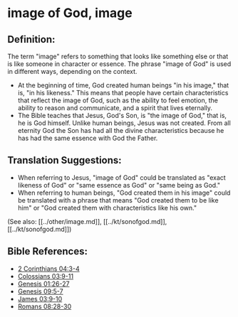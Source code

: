 # image of God, image #

## Definition: ##

The term "image" refers to something that looks like something else or that is like someone in character or essence. The phrase "image of God" is used in different ways, depending on the context.

* At the beginning of time, God created human beings "in his image," that is, "in his likeness." This means that people have certain characteristics that reflect the image of God, such as the ability to feel emotion, the ability to reason and communicate, and a spirit that lives eternally. 
* The Bible teaches that Jesus, God's Son, is "the image of God," that is, he is God himself. Unlike human beings, Jesus was not created. From all eternity God the Son has had all the divine characteristics because he has had the same essence with God the Father.
  
## Translation Suggestions: ##

* When referring to Jesus, "image of God" could be translated as "exact likeness of God" or "same essence as God" or "same being as God."
* When referring to human beings, "God created them in his image" could be translated with a phrase that means "God created them to be like him" or "God created them with characteristics like his own." 

(See also: [[../other/image.md]], [[../kt/sonofgod.md]], [[../kt/sonofgod.md]])

## Bible References: ##

* [2 Corinthians 04:3-4](en/tn/2co/help/04/03)
* [Colossians 03:9-11](en/tn/col/help/03/09)
* [Genesis 01:26-27](en/tn/gen/help/01/26)
* [Genesis 09:5-7](en/tn/gen/help/09/05)
* [James 03:9-10](en/tn/jas/help/03/09)
* [Romans 08:28-30](en/tn/rom/help/08/28)